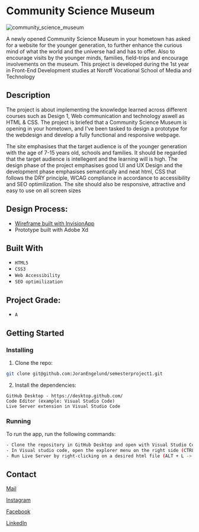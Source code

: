 # Community Science Museum

![community_science_museum](https://user-images.githubusercontent.com/56642663/195356415-de456eb6-8e4c-4abd-94be-cc3e86456bc8.jpg)

A newly opened Community Science Museum in your hometown has asked for a website for the younger generation, to further enhance the curious mind of what the world and the universe had and has to offer. Also to encourage visits by the younger minds, families, field-trips and encourage involvements on the museum.
This project is developed during the 1st year in Front-End Development studies at Noroff Vocational School of Media and Technology

## Description

The project is about implementing the knowledge learned across different courses such as Design 1, Web communication and technology aswell as HTML & CSS. The project is briefed that a Community Science Museum is opening in your hometown, and I've been tasked to design a prototype for the webdesign and develop a fully functional and responsive webpage.

The site emphasises that the target audience is of the younger generation with the age of 7-15 years old, schools and families. It should be regarded that the target audience is intellegent and the learning will is high. The design phase of the project emphasises good UI and UX Design and the development phase emphasises semantically and neat html, CSS that follows the DRY principle, WCAG compliance in accordance to accessibility and SEO optimilization. The site should also be responsive, attractive and easy to use on all screen sizes

## Design Process:
- [Wireframe built with InvisionApp](https://www.invisionapp.com/)
- Prototype built with Adobe Xd

## Built With

- ```HTML5```
- ```CSS3```
- ```Web Accessibility```
- ```SEO optimilization```

## Project Grade:
- ```A```

## Getting Started

### Installing


1. Clone the repo:

```bash
git clone git@github.com:JoranEngelund/semesterproject1.git
```

2. Install the dependencies:

```
GitHub Desktop - https://desktop.github.com/
Code Editor (example: Visual Studio Code)
Live Server extension in Visual Studio Code
```

### Running

To run the app, run the following commands:

```bash
- Clone the repository in GitHub Desktop and open with Visual Studio Code from the menu (CTRL + SHIFT + A)
- In Visual studio code, open the explorer menu on the right side (CTRL + SHIFT + E)
- Run Live Server by right-clicking on a desired html file (ALT + L -> ALT + O)
```

## Contact

[Mail](mailto:joranengelund@hotmail.com)

[Instagram](https://www.instagram.com/joranengelund/)

[Facebook](https://www.facebook.com/joranengelund)

[LinkedIn](https://www.linkedin.com/in/j%C3%B8ran-engelund-937649252/)
